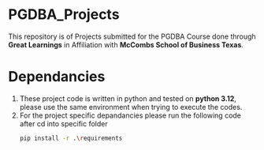 # PGDBA_Projects
This repository is of Projects submitted for the PGDBA Course done through **Great Learnings** in Affiliation with **McCombs School of Business Texas**.
# Dependancies
1. These project code is written in python and tested on **python 3.12**, please use the same environment when trying to execute the codes.
2. For the project specific depandancies please run the following code after cd into specific folder
   ```bash
   pip install -r .\requirements
